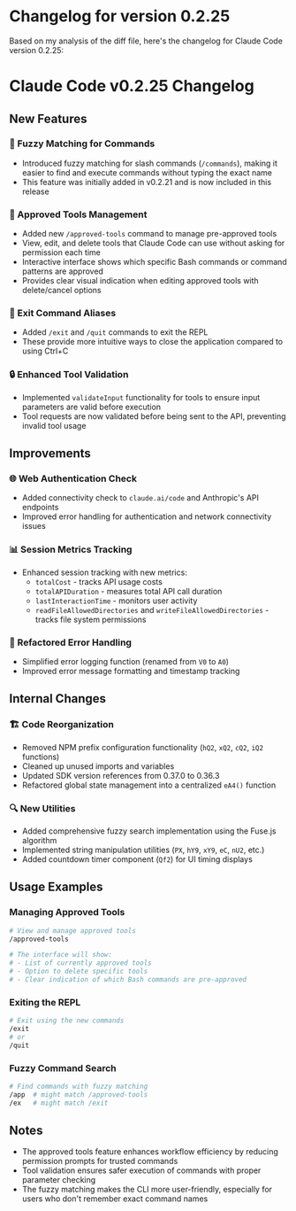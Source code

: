 # Changelog for version 0.2.25

Based on my analysis of the diff file, here's the changelog for Claude Code version 0.2.25:

# Claude Code v0.2.25 Changelog

## New Features

### 🎯 Fuzzy Matching for Commands
- Introduced fuzzy matching for slash commands (`/commands`), making it easier to find and execute commands without typing the exact name
- This feature was initially added in v0.2.21 and is now included in this release

### 🔧 Approved Tools Management
- Added new `/approved-tools` command to manage pre-approved tools
- View, edit, and delete tools that Claude Code can use without asking for permission each time
- Interactive interface shows which specific Bash commands or command patterns are approved
- Provides clear visual indication when editing approved tools with delete/cancel options

### 🚪 Exit Command Aliases
- Added `/exit` and `/quit` commands to exit the REPL
- These provide more intuitive ways to close the application compared to using Ctrl+C

### 🔒 Enhanced Tool Validation
- Implemented `validateInput` functionality for tools to ensure input parameters are valid before execution
- Tool requests are now validated before being sent to the API, preventing invalid tool usage

## Improvements

### 🌐 Web Authentication Check
- Added connectivity check to `claude.ai/code` and Anthropic's API endpoints
- Improved error handling for authentication and network connectivity issues

### 📊 Session Metrics Tracking
- Enhanced session tracking with new metrics:
  - `totalCost` - tracks API usage costs
  - `totalAPIDuration` - measures total API call duration
  - `lastInteractionTime` - monitors user activity
  - `readFileAllowedDirectories` and `writeFileAllowedDirectories` - tracks file system permissions

### 🔄 Refactored Error Handling
- Simplified error logging function (renamed from `V0` to `A0`)
- Improved error message formatting and timestamp tracking

## Internal Changes

### 🏗️ Code Reorganization
- Removed NPM prefix configuration functionality (`hQ2`, `xQ2`, `cQ2`, `iQ2` functions)
- Cleaned up unused imports and variables
- Updated SDK version references from 0.37.0 to 0.36.3
- Refactored global state management into a centralized `eA4()` function

### 🔍 New Utilities
- Added comprehensive fuzzy search implementation using the Fuse.js algorithm
- Implemented string manipulation utilities (`PX`, `hY9`, `xY9`, `eC`, `nU2`, etc.)
- Added countdown timer component (`Qf2`) for UI timing displays

## Usage Examples

### Managing Approved Tools
```bash
# View and manage approved tools
/approved-tools

# The interface will show:
# - List of currently approved tools
# - Option to delete specific tools
# - Clear indication of which Bash commands are pre-approved
```

### Exiting the REPL
```bash
# Exit using the new commands
/exit
# or
/quit
```

### Fuzzy Command Search
```bash
# Find commands with fuzzy matching
/app  # might match /approved-tools
/ex   # might match /exit
```

## Notes
- The approved tools feature enhances workflow efficiency by reducing permission prompts for trusted commands
- Tool validation ensures safer execution of commands with proper parameter checking
- The fuzzy matching makes the CLI more user-friendly, especially for users who don't remember exact command names
